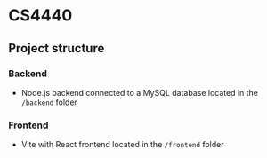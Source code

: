 # CS4440

## Project structure

### Backend

-   Node.js backend connected to a MySQL database located in the `/backend` folder

### Frontend

-   Vite with React frontend located in the `/frontend` folder
